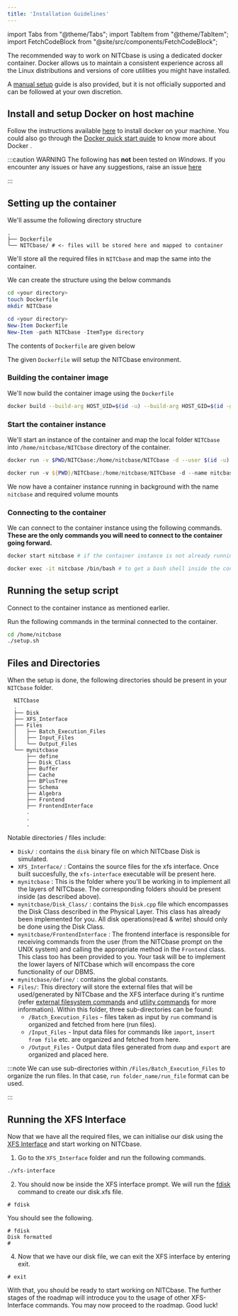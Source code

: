 ```yaml
---
title: 'Installation Guidelines'
---
```


import Tabs from "@theme/Tabs";
import TabItem from "@theme/TabItem";
import FetchCodeBlock from "@site/src/components/FetchCodeBlock";

The recommended way to work on NITCbase is using a dedicated docker container. Docker allows us to maintain a consistent experience across all the Linux distributions and versions of core utilities you might have installed.

A [manual setup](./ManualSetup.md) guide is also provided, but it is not officially supported and can be followed at your own discretion.

## Install and setup Docker on host machine

Follow the instructions available [here](https://docs.docker.com/get-docker/) to install docker on your machine. You could also go through the [Docker quick start quide](https://docs.docker.com/get-started/) to know more about Docker .

:::caution WARNING
The following has **not** been tested on _Windows_.
If you encounter any issues or have any suggestions, raise an issue [here](https://github.com/nitcbase/nitcbase.github.io/issues/new)

:::

## Setting up the container

We'll assume the following directory structure

```plaintext
.
├── Dockerfile
└── NITCbase/ # <- files will be stored here and mapped to container
```

We'll store all the required files in `NITCbase` and map the same into the container.

We can create the structure using the below commands

<Tabs>
<TabItem value='unix/linux' label="Unix/Linux" default>

```bash
cd <your directory>
touch Dockerfile
mkdir NITCbase
```

</TabItem>
<TabItem value='windows' label="Windows">

```powershell
cd <your directory>
New-Item Dockerfile
New-Item -path NITCbase -ItemType directory
```

</TabItem>
</Tabs>

The contents of `Dockerfile` are given below

<FetchCodeBlock
  link="https://raw.githubusercontent.com/Nitcbase/nitcbase-bootstrap/main/Dockerfile"
  language="Dockerfile"
/>

The given `Dockerfile` will setup the NITCbase environment.

### Building the container image

We'll now build the container image using the `Dockerfile`

```bash
docker build --build-arg HOST_UID=$(id -u) --build-arg HOST_GID=$(id -g) -t nitcbase:20.04 .

```

### Start the container instance

We'll start an instance of the container and map the local folder `NITCbase` into `/home/nitcbase/NITCbase` directory of the container.

<Tabs>
<TabItem value='unix/linux' label="Unix/Linux" default>

```bash
docker run -v $PWD/NITCbase:/home/nitcbase/NITCbase -d --user $(id -u):$(id -g) --name nitcbase -i nitcbase:ubuntu20.04

```

</TabItem>
<TabItem value='windows' label="Windows">

```powershell
docker run -v ${PWD}/NITCbase:/home/nitcbase/NITCbase -d --name nitcbase -i nitcbase:ubuntu20.04
```

</TabItem>
</Tabs>

We now have a container instance running in background with the name `nitcbase` and required volume mounts

### Connecting to the container

We can connect to the container instance using the following commands.
**These are the only commands you will need to connect to the container going forward.**

```bash
docker start nitcbase # if the container instance is not already running

docker exec -it nitcbase /bin/bash # to get a bash shell inside the container
```

## Running the setup script

Connect to the container instance as mentioned earlier.

Run the following commands in the terminal connected to the container.

```bash
cd /home/nitcbase
./setup.sh
```

## Files and Directories

When the setup is done, the following directories should be present in your `NITCbase` folder.

```plaintext
  NITCbase
  .
  ├── Disk
  ├── XFS_Interface
  ├── Files
  │   ├── Batch_Execution_Files
  │   ├── Input_Files
  │   └── Output_Files
  └── mynitcbase
      ├── define
      ├── Disk_Class
      ├── Buffer
      ├── Cache
      ├── BPlusTree
      ├── Schema
      ├── Algebra
      ├── Frontend
      ├── FrontendInterface
      .
      .
      .
```

Notable directories / files include:

- `Disk/` : contains the `disk` binary file on which NITCbase Disk is simulated.
- `XFS_Interface/` : Contains the source files for the xfs interface. Once built succesfully, the `xfs-interface` executable will be present here.
- `mynitcbase` : This is the folder where you'll be working in to implement all the layers of NITCbase. The corresponding folders should be present inside (as described above).
- `mynitcbase/Disk_Class/` : contains the `Disk.cpp` file which encompasses the Disk Class described in the Physical Layer. This class has already been implemented for you. All disk operations(read & write) should only be done using the Disk Class.
- `mynitcbase/FrontendInterface` : The frontend interface is responsible for receiving commands from the user (from the NITCbase prompt on the UNIX system) and calling the appropriate method in the `Frontend` class. This class too has been provided to you. Your task will be to implement the lower layers of NITCbase which will encompass the core functionality of our DBMS.
- `mynitcbase/define/` : contains the global constants.
- `Files/`: This directory will store the external files that will be used/generated by NITCbase and the XFS interface during it's runtime (refer [external filesystem commands](../User%20Interface%20Commands/efs.md) and [utliity commands](../User%20Interface%20Commands/utility.md) for more information). Within this folder, three sub-directories can be found:
  - `/Batch_Execution_Files` - files taken as input by `run` command is organized and fetched from here (run files).
  - `/Input_Files` - Input data files for commands like `import`, `insert from file` etc. are organized and fetched from here.
  - `/Output_Files` - Output data files generated from `dump` and `export` are organized and placed here.

:::note
We can use sub-directories within `/Files/Batch_Execution_Files` to organize the run files. In that case, `run folder_name/run_file` format can be used.

:::

## Running the XFS Interface

Now that we have all the required files, we can initialise our disk using the [XFS Interface](./XFS%20Interface.md) and start working on NITCbase.

1. Go to the `XFS_Interface` folder and run the following commands.

```bash
./xfs-interface
```

2. You should now be inside the XFS interface prompt. We will run the [fdisk](../User%20Interface%20Commands/efs.md#format-disk) command to create our disk.xfs file.

```
# fdisk
```

You should see the following.

```
# fdisk
Disk formatted
#
```

4. Now that we have our disk file, we can exit the XFS interface by entering exit.

```
# exit
```

With that, you should be ready to start working on NITCbase. The further stages of the roadmap will introduce you to the usage of other XFS-Interface commands. You may now proceed to the roadmap. Good luck!
